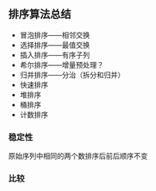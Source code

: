 ## 排序算法总结

* 冒泡排序——相邻交换
* 选择排序——最值交换
* 插入排序——有序子列
* 希尔排序——增量预处理？
* 归并排序——分治（拆分和归并）
* 快速排序
* 堆排序
* 桶排序
* 计数排序





### 稳定性

原始序列中相同的两个数排序后前后顺序不变



### 比较

